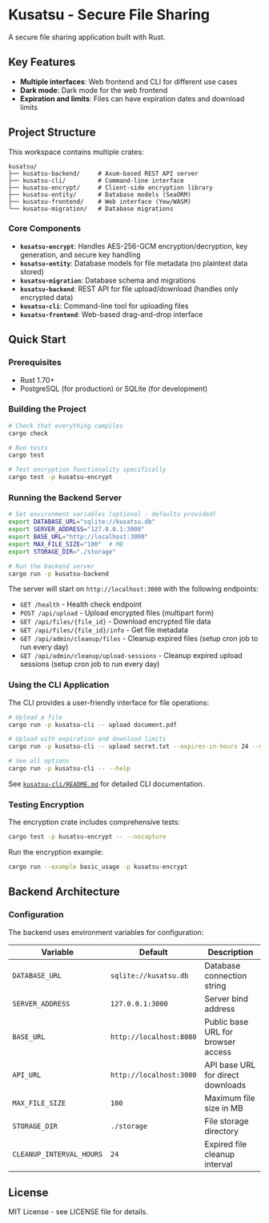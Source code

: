 # Kusatsu - Secure File Sharing

A secure file sharing application built with Rust.

## Key Features

- **Multiple interfaces**: Web frontend and CLI for different use cases
- **Dark mode**: Dark mode for the web frontend
- **Expiration and limits**: Files can have expiration dates and download limits

## Project Structure

This workspace contains multiple crates:

```
kusatsu/
├── kusatsu-backend/     # Axum-based REST API server
├── kusatsu-cli/         # Command-line interface
├── kusatsu-encrypt/     # Client-side encryption library
├── kusatsu-entity/      # Database models (SeaORM)
├── kusatsu-frontend/    # Web interface (Yew/WASM)
└── kusatsu-migration/   # Database migrations
```

### Core Components

- **`kusatsu-encrypt`**: Handles AES-256-GCM encryption/decryption, key generation, and secure key handling
- **`kusatsu-entity`**: Database models for file metadata (no plaintext data stored)
- **`kusatsu-migration`**: Database schema and migrations
- **`kusatsu-backend`**: REST API for file upload/download (handles only encrypted data)
- **`kusatsu-cli`**: Command-line tool for uploading files
- **`kusatsu-frontend`**: Web-based drag-and-drop interface

## Quick Start

### Prerequisites
- Rust 1.70+
- PostgreSQL (for production) or SQLite (for development)

### Building the Project

```bash
# Check that everything compiles
cargo check

# Run tests
cargo test

# Test encryption functionality specifically
cargo test -p kusatsu-encrypt
```

### Running the Backend Server

```bash
# Set environment variables (optional - defaults provided)
export DATABASE_URL="sqlite://kusatsu.db"
export SERVER_ADDRESS="127.0.0.1:3000"
export BASE_URL="http://localhost:3000"
export MAX_FILE_SIZE="100"  # MB
export STORAGE_DIR="./storage"

# Run the backend server
cargo run -p kusatsu-backend
```

The server will start on `http://localhost:3000` with the following endpoints:

- `GET /health` - Health check endpoint
- `POST /api/upload` - Upload encrypted files (multipart form)
- `GET /api/files/{file_id}` - Download encrypted file data
- `GET /api/files/{file_id}/info` - Get file metadata
- `GET /api/admin/cleanup/files` - Cleanup expired files (setup cron job to run every day)
- `GET /api/admin/cleanup/upload-sessions` - Cleanup expired upload sessions (setup cron job to run every day)

### Using the CLI Application

The CLI provides a user-friendly interface for file operations:

```bash
# Upload a file
cargo run -p kusatsu-cli -- upload document.pdf

# Upload with expiration and download limits
cargo run -p kusatsu-cli -- upload secret.txt --expires-in-hours 24 --max-downloads 5

# See all options
cargo run -p kusatsu-cli -- --help
```

See [`kusatsu-cli/README.md`](kusatsu-cli/README.md) for detailed CLI documentation.

### Testing Encryption

The encryption crate includes comprehensive tests:

```bash
cargo test -p kusatsu-encrypt -- --nocapture
```

Run the encryption example:

```bash
cargo run --example basic_usage -p kusatsu-encrypt
```

## Backend Architecture

### Configuration
The backend uses environment variables for configuration:

| Variable | Default | Description |
|----------|---------|-------------|
| `DATABASE_URL` | `sqlite://kusatsu.db` | Database connection string |
| `SERVER_ADDRESS` | `127.0.0.1:3000` | Server bind address |
| `BASE_URL` | `http://localhost:8080` | Public base URL for browser access |
| `API_URL` | `http://localhost:3000` | API base URL for direct downloads |
| `MAX_FILE_SIZE` | `100` | Maximum file size in MB |
| `STORAGE_DIR` | `./storage` | File storage directory |
| `CLEANUP_INTERVAL_HOURS` | `24` | Expired file cleanup interval |

## License

MIT License - see LICENSE file for details.